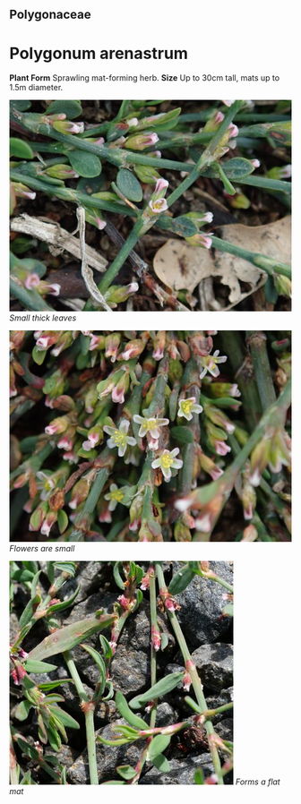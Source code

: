## Polygonaceae
# Polygonum arenastrum

**Plant Form** Sprawling mat-forming herb. **Size** Up to 30cm tall, mats up to 1.5m diameter.


![Small thick leaves](3116_P6163433.jpg)
 *Small thick leaves* 

![Flowers are small](3118_P6163436.jpg)
 *Flowers are small* 

![Forms a flat mat](75857_P1097468.jpg)
 *Forms a flat mat* 

